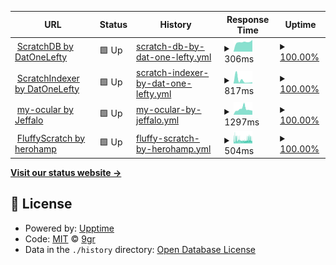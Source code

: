 <!--start: status pages-->
<!-- This summary is generated by Upptime (https://github.com/upptime/upptime) -->
<!-- Do not edit this manually, your changes will be overwritten -->
<!-- prettier-ignore -->
| URL | Status | History | Response Time | Uptime |
| --- | ------ | ------- | ------------- | ------ |
| <img alt="" src="https://favicons.githubusercontent.com/scratchdb.lefty.one" height="13"> [ScratchDB by DatOneLefty](https://scratchdb.lefty.one) | 🟩 Up | [scratch-db-by-dat-one-lefty.yml](https://github.com/scratchsuite/scratchrs/commits/HEAD/history/scratch-db-by-dat-one-lefty.yml) | <details><summary><img alt="Response time graph" src="./graphs/scratch-db-by-dat-one-lefty/response-time-week.png" height="20"> 306ms</summary><br><a href="https://scratchsuite.github.io/scratchrs/history/scratch-db-by-dat-one-lefty"><img alt="Response time 1114" src="https://img.shields.io/endpoint?url=https%3A%2F%2Fraw.githubusercontent.com%2Fscratchsuite%2Fscratchrs%2FHEAD%2Fapi%2Fscratch-db-by-dat-one-lefty%2Fresponse-time.json"></a><br><a href="https://scratchsuite.github.io/scratchrs/history/scratch-db-by-dat-one-lefty"><img alt="24-hour response time 369" src="https://img.shields.io/endpoint?url=https%3A%2F%2Fraw.githubusercontent.com%2Fscratchsuite%2Fscratchrs%2FHEAD%2Fapi%2Fscratch-db-by-dat-one-lefty%2Fresponse-time-day.json"></a><br><a href="https://scratchsuite.github.io/scratchrs/history/scratch-db-by-dat-one-lefty"><img alt="7-day response time 306" src="https://img.shields.io/endpoint?url=https%3A%2F%2Fraw.githubusercontent.com%2Fscratchsuite%2Fscratchrs%2FHEAD%2Fapi%2Fscratch-db-by-dat-one-lefty%2Fresponse-time-week.json"></a><br><a href="https://scratchsuite.github.io/scratchrs/history/scratch-db-by-dat-one-lefty"><img alt="30-day response time 286" src="https://img.shields.io/endpoint?url=https%3A%2F%2Fraw.githubusercontent.com%2Fscratchsuite%2Fscratchrs%2FHEAD%2Fapi%2Fscratch-db-by-dat-one-lefty%2Fresponse-time-month.json"></a><br><a href="https://scratchsuite.github.io/scratchrs/history/scratch-db-by-dat-one-lefty"><img alt="1-year response time 1256" src="https://img.shields.io/endpoint?url=https%3A%2F%2Fraw.githubusercontent.com%2Fscratchsuite%2Fscratchrs%2FHEAD%2Fapi%2Fscratch-db-by-dat-one-lefty%2Fresponse-time-year.json"></a></details> | <details><summary><a href="https://scratchsuite.github.io/scratchrs/history/scratch-db-by-dat-one-lefty">100.00%</a></summary><a href="https://scratchsuite.github.io/scratchrs/history/scratch-db-by-dat-one-lefty"><img alt="All-time uptime 100.00%" src="https://img.shields.io/endpoint?url=https%3A%2F%2Fraw.githubusercontent.com%2Fscratchsuite%2Fscratchrs%2FHEAD%2Fapi%2Fscratch-db-by-dat-one-lefty%2Fuptime.json"></a><br><a href="https://scratchsuite.github.io/scratchrs/history/scratch-db-by-dat-one-lefty"><img alt="24-hour uptime 100.00%" src="https://img.shields.io/endpoint?url=https%3A%2F%2Fraw.githubusercontent.com%2Fscratchsuite%2Fscratchrs%2FHEAD%2Fapi%2Fscratch-db-by-dat-one-lefty%2Fuptime-day.json"></a><br><a href="https://scratchsuite.github.io/scratchrs/history/scratch-db-by-dat-one-lefty"><img alt="7-day uptime 100.00%" src="https://img.shields.io/endpoint?url=https%3A%2F%2Fraw.githubusercontent.com%2Fscratchsuite%2Fscratchrs%2FHEAD%2Fapi%2Fscratch-db-by-dat-one-lefty%2Fuptime-week.json"></a><br><a href="https://scratchsuite.github.io/scratchrs/history/scratch-db-by-dat-one-lefty"><img alt="30-day uptime 100.00%" src="https://img.shields.io/endpoint?url=https%3A%2F%2Fraw.githubusercontent.com%2Fscratchsuite%2Fscratchrs%2FHEAD%2Fapi%2Fscratch-db-by-dat-one-lefty%2Fuptime-month.json"></a><br><a href="https://scratchsuite.github.io/scratchrs/history/scratch-db-by-dat-one-lefty"><img alt="1-year uptime 100.00%" src="https://img.shields.io/endpoint?url=https%3A%2F%2Fraw.githubusercontent.com%2Fscratchsuite%2Fscratchrs%2FHEAD%2Fapi%2Fscratch-db-by-dat-one-lefty%2Fuptime-year.json"></a></details>
| <img alt="" src="https://favicons.githubusercontent.com/indexer.lefty.one" height="13"> [ScratchIndexer by DatOneLefty](https://indexer.lefty.one) | 🟩 Up | [scratch-indexer-by-dat-one-lefty.yml](https://github.com/scratchsuite/scratchrs/commits/HEAD/history/scratch-indexer-by-dat-one-lefty.yml) | <details><summary><img alt="Response time graph" src="./graphs/scratch-indexer-by-dat-one-lefty/response-time-week.png" height="20"> 817ms</summary><br><a href="https://scratchsuite.github.io/scratchrs/history/scratch-indexer-by-dat-one-lefty"><img alt="Response time 1564" src="https://img.shields.io/endpoint?url=https%3A%2F%2Fraw.githubusercontent.com%2Fscratchsuite%2Fscratchrs%2FHEAD%2Fapi%2Fscratch-indexer-by-dat-one-lefty%2Fresponse-time.json"></a><br><a href="https://scratchsuite.github.io/scratchrs/history/scratch-indexer-by-dat-one-lefty"><img alt="24-hour response time 303" src="https://img.shields.io/endpoint?url=https%3A%2F%2Fraw.githubusercontent.com%2Fscratchsuite%2Fscratchrs%2FHEAD%2Fapi%2Fscratch-indexer-by-dat-one-lefty%2Fresponse-time-day.json"></a><br><a href="https://scratchsuite.github.io/scratchrs/history/scratch-indexer-by-dat-one-lefty"><img alt="7-day response time 817" src="https://img.shields.io/endpoint?url=https%3A%2F%2Fraw.githubusercontent.com%2Fscratchsuite%2Fscratchrs%2FHEAD%2Fapi%2Fscratch-indexer-by-dat-one-lefty%2Fresponse-time-week.json"></a><br><a href="https://scratchsuite.github.io/scratchrs/history/scratch-indexer-by-dat-one-lefty"><img alt="30-day response time 413" src="https://img.shields.io/endpoint?url=https%3A%2F%2Fraw.githubusercontent.com%2Fscratchsuite%2Fscratchrs%2FHEAD%2Fapi%2Fscratch-indexer-by-dat-one-lefty%2Fresponse-time-month.json"></a><br><a href="https://scratchsuite.github.io/scratchrs/history/scratch-indexer-by-dat-one-lefty"><img alt="1-year response time 1774" src="https://img.shields.io/endpoint?url=https%3A%2F%2Fraw.githubusercontent.com%2Fscratchsuite%2Fscratchrs%2FHEAD%2Fapi%2Fscratch-indexer-by-dat-one-lefty%2Fresponse-time-year.json"></a></details> | <details><summary><a href="https://scratchsuite.github.io/scratchrs/history/scratch-indexer-by-dat-one-lefty">100.00%</a></summary><a href="https://scratchsuite.github.io/scratchrs/history/scratch-indexer-by-dat-one-lefty"><img alt="All-time uptime 100.00%" src="https://img.shields.io/endpoint?url=https%3A%2F%2Fraw.githubusercontent.com%2Fscratchsuite%2Fscratchrs%2FHEAD%2Fapi%2Fscratch-indexer-by-dat-one-lefty%2Fuptime.json"></a><br><a href="https://scratchsuite.github.io/scratchrs/history/scratch-indexer-by-dat-one-lefty"><img alt="24-hour uptime 100.00%" src="https://img.shields.io/endpoint?url=https%3A%2F%2Fraw.githubusercontent.com%2Fscratchsuite%2Fscratchrs%2FHEAD%2Fapi%2Fscratch-indexer-by-dat-one-lefty%2Fuptime-day.json"></a><br><a href="https://scratchsuite.github.io/scratchrs/history/scratch-indexer-by-dat-one-lefty"><img alt="7-day uptime 100.00%" src="https://img.shields.io/endpoint?url=https%3A%2F%2Fraw.githubusercontent.com%2Fscratchsuite%2Fscratchrs%2FHEAD%2Fapi%2Fscratch-indexer-by-dat-one-lefty%2Fuptime-week.json"></a><br><a href="https://scratchsuite.github.io/scratchrs/history/scratch-indexer-by-dat-one-lefty"><img alt="30-day uptime 100.00%" src="https://img.shields.io/endpoint?url=https%3A%2F%2Fraw.githubusercontent.com%2Fscratchsuite%2Fscratchrs%2FHEAD%2Fapi%2Fscratch-indexer-by-dat-one-lefty%2Fuptime-month.json"></a><br><a href="https://scratchsuite.github.io/scratchrs/history/scratch-indexer-by-dat-one-lefty"><img alt="1-year uptime 100.00%" src="https://img.shields.io/endpoint?url=https%3A%2F%2Fraw.githubusercontent.com%2Fscratchsuite%2Fscratchrs%2FHEAD%2Fapi%2Fscratch-indexer-by-dat-one-lefty%2Fuptime-year.json"></a></details>
| <img alt="" src="https://favicons.githubusercontent.com/my-ocular.jeffalo.net" height="13"> [my-ocular by Jeffalo](https://my-ocular.jeffalo.net) | 🟩 Up | [my-ocular-by-jeffalo.yml](https://github.com/scratchsuite/scratchrs/commits/HEAD/history/my-ocular-by-jeffalo.yml) | <details><summary><img alt="Response time graph" src="./graphs/my-ocular-by-jeffalo/response-time-week.png" height="20"> 1297ms</summary><br><a href="https://scratchsuite.github.io/scratchrs/history/my-ocular-by-jeffalo"><img alt="Response time 1173" src="https://img.shields.io/endpoint?url=https%3A%2F%2Fraw.githubusercontent.com%2Fscratchsuite%2Fscratchrs%2FHEAD%2Fapi%2Fmy-ocular-by-jeffalo%2Fresponse-time.json"></a><br><a href="https://scratchsuite.github.io/scratchrs/history/my-ocular-by-jeffalo"><img alt="24-hour response time 937" src="https://img.shields.io/endpoint?url=https%3A%2F%2Fraw.githubusercontent.com%2Fscratchsuite%2Fscratchrs%2FHEAD%2Fapi%2Fmy-ocular-by-jeffalo%2Fresponse-time-day.json"></a><br><a href="https://scratchsuite.github.io/scratchrs/history/my-ocular-by-jeffalo"><img alt="7-day response time 1297" src="https://img.shields.io/endpoint?url=https%3A%2F%2Fraw.githubusercontent.com%2Fscratchsuite%2Fscratchrs%2FHEAD%2Fapi%2Fmy-ocular-by-jeffalo%2Fresponse-time-week.json"></a><br><a href="https://scratchsuite.github.io/scratchrs/history/my-ocular-by-jeffalo"><img alt="30-day response time 1143" src="https://img.shields.io/endpoint?url=https%3A%2F%2Fraw.githubusercontent.com%2Fscratchsuite%2Fscratchrs%2FHEAD%2Fapi%2Fmy-ocular-by-jeffalo%2Fresponse-time-month.json"></a><br><a href="https://scratchsuite.github.io/scratchrs/history/my-ocular-by-jeffalo"><img alt="1-year response time 1193" src="https://img.shields.io/endpoint?url=https%3A%2F%2Fraw.githubusercontent.com%2Fscratchsuite%2Fscratchrs%2FHEAD%2Fapi%2Fmy-ocular-by-jeffalo%2Fresponse-time-year.json"></a></details> | <details><summary><a href="https://scratchsuite.github.io/scratchrs/history/my-ocular-by-jeffalo">100.00%</a></summary><a href="https://scratchsuite.github.io/scratchrs/history/my-ocular-by-jeffalo"><img alt="All-time uptime 100.00%" src="https://img.shields.io/endpoint?url=https%3A%2F%2Fraw.githubusercontent.com%2Fscratchsuite%2Fscratchrs%2FHEAD%2Fapi%2Fmy-ocular-by-jeffalo%2Fuptime.json"></a><br><a href="https://scratchsuite.github.io/scratchrs/history/my-ocular-by-jeffalo"><img alt="24-hour uptime 100.00%" src="https://img.shields.io/endpoint?url=https%3A%2F%2Fraw.githubusercontent.com%2Fscratchsuite%2Fscratchrs%2FHEAD%2Fapi%2Fmy-ocular-by-jeffalo%2Fuptime-day.json"></a><br><a href="https://scratchsuite.github.io/scratchrs/history/my-ocular-by-jeffalo"><img alt="7-day uptime 100.00%" src="https://img.shields.io/endpoint?url=https%3A%2F%2Fraw.githubusercontent.com%2Fscratchsuite%2Fscratchrs%2FHEAD%2Fapi%2Fmy-ocular-by-jeffalo%2Fuptime-week.json"></a><br><a href="https://scratchsuite.github.io/scratchrs/history/my-ocular-by-jeffalo"><img alt="30-day uptime 100.00%" src="https://img.shields.io/endpoint?url=https%3A%2F%2Fraw.githubusercontent.com%2Fscratchsuite%2Fscratchrs%2FHEAD%2Fapi%2Fmy-ocular-by-jeffalo%2Fuptime-month.json"></a><br><a href="https://scratchsuite.github.io/scratchrs/history/my-ocular-by-jeffalo"><img alt="1-year uptime 100.00%" src="https://img.shields.io/endpoint?url=https%3A%2F%2Fraw.githubusercontent.com%2Fscratchsuite%2Fscratchrs%2FHEAD%2Fapi%2Fmy-ocular-by-jeffalo%2Fuptime-year.json"></a></details>
| <img alt="" src="https://favicons.githubusercontent.com/fluffyscratch.hampton.pw" height="13"> [FluffyScratch by herohamp](https://fluffyscratch.hampton.pw) | 🟩 Up | [fluffy-scratch-by-herohamp.yml](https://github.com/scratchsuite/scratchrs/commits/HEAD/history/fluffy-scratch-by-herohamp.yml) | <details><summary><img alt="Response time graph" src="./graphs/fluffy-scratch-by-herohamp/response-time-week.png" height="20"> 504ms</summary><br><a href="https://scratchsuite.github.io/scratchrs/history/fluffy-scratch-by-herohamp"><img alt="Response time 409" src="https://img.shields.io/endpoint?url=https%3A%2F%2Fraw.githubusercontent.com%2Fscratchsuite%2Fscratchrs%2FHEAD%2Fapi%2Ffluffy-scratch-by-herohamp%2Fresponse-time.json"></a><br><a href="https://scratchsuite.github.io/scratchrs/history/fluffy-scratch-by-herohamp"><img alt="24-hour response time 513" src="https://img.shields.io/endpoint?url=https%3A%2F%2Fraw.githubusercontent.com%2Fscratchsuite%2Fscratchrs%2FHEAD%2Fapi%2Ffluffy-scratch-by-herohamp%2Fresponse-time-day.json"></a><br><a href="https://scratchsuite.github.io/scratchrs/history/fluffy-scratch-by-herohamp"><img alt="7-day response time 504" src="https://img.shields.io/endpoint?url=https%3A%2F%2Fraw.githubusercontent.com%2Fscratchsuite%2Fscratchrs%2FHEAD%2Fapi%2Ffluffy-scratch-by-herohamp%2Fresponse-time-week.json"></a><br><a href="https://scratchsuite.github.io/scratchrs/history/fluffy-scratch-by-herohamp"><img alt="30-day response time 535" src="https://img.shields.io/endpoint?url=https%3A%2F%2Fraw.githubusercontent.com%2Fscratchsuite%2Fscratchrs%2FHEAD%2Fapi%2Ffluffy-scratch-by-herohamp%2Fresponse-time-month.json"></a><br><a href="https://scratchsuite.github.io/scratchrs/history/fluffy-scratch-by-herohamp"><img alt="1-year response time 423" src="https://img.shields.io/endpoint?url=https%3A%2F%2Fraw.githubusercontent.com%2Fscratchsuite%2Fscratchrs%2FHEAD%2Fapi%2Ffluffy-scratch-by-herohamp%2Fresponse-time-year.json"></a></details> | <details><summary><a href="https://scratchsuite.github.io/scratchrs/history/fluffy-scratch-by-herohamp">100.00%</a></summary><a href="https://scratchsuite.github.io/scratchrs/history/fluffy-scratch-by-herohamp"><img alt="All-time uptime 100.00%" src="https://img.shields.io/endpoint?url=https%3A%2F%2Fraw.githubusercontent.com%2Fscratchsuite%2Fscratchrs%2FHEAD%2Fapi%2Ffluffy-scratch-by-herohamp%2Fuptime.json"></a><br><a href="https://scratchsuite.github.io/scratchrs/history/fluffy-scratch-by-herohamp"><img alt="24-hour uptime 100.00%" src="https://img.shields.io/endpoint?url=https%3A%2F%2Fraw.githubusercontent.com%2Fscratchsuite%2Fscratchrs%2FHEAD%2Fapi%2Ffluffy-scratch-by-herohamp%2Fuptime-day.json"></a><br><a href="https://scratchsuite.github.io/scratchrs/history/fluffy-scratch-by-herohamp"><img alt="7-day uptime 100.00%" src="https://img.shields.io/endpoint?url=https%3A%2F%2Fraw.githubusercontent.com%2Fscratchsuite%2Fscratchrs%2FHEAD%2Fapi%2Ffluffy-scratch-by-herohamp%2Fuptime-week.json"></a><br><a href="https://scratchsuite.github.io/scratchrs/history/fluffy-scratch-by-herohamp"><img alt="30-day uptime 100.00%" src="https://img.shields.io/endpoint?url=https%3A%2F%2Fraw.githubusercontent.com%2Fscratchsuite%2Fscratchrs%2FHEAD%2Fapi%2Ffluffy-scratch-by-herohamp%2Fuptime-month.json"></a><br><a href="https://scratchsuite.github.io/scratchrs/history/fluffy-scratch-by-herohamp"><img alt="1-year uptime 100.00%" src="https://img.shields.io/endpoint?url=https%3A%2F%2Fraw.githubusercontent.com%2Fscratchsuite%2Fscratchrs%2FHEAD%2Fapi%2Ffluffy-scratch-by-herohamp%2Fuptime-year.json"></a></details>

<!--end: status pages-->

[**Visit our status website →**](https://scratchsuite.github.io/scratchrs)

## 📄 License

- Powered by: [Upptime](https://github.com/upptime/upptime)
- Code: [MIT](./LICENSE) © [9gr](scratch.mit.edu/users/9gr)
- Data in the `./history` directory: [Open Database License](https://opendatacommons.org/licenses/odbl/1-0/)
